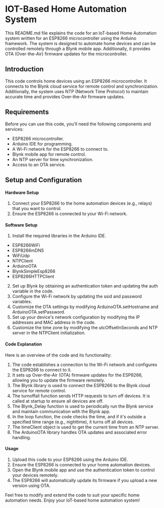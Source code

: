 # IOT-Based Home Automation System
This README.md file explains the code for an IoT-based Home Automation system written for an ESP8266 microcontroller using the Arduino framework. The system is designed to automate home devices and can be controlled remotely through a Blynk mobile app. Additionally, it provides OTA (Over-the-Air) firmware updates for the microcontroller.

## Introduction
This code controls home devices using an ESP8266 microcontroller. It connects to the Blynk cloud service for remote control and synchronization. Additionally, the system uses NTP (Network Time Protocol) to maintain accurate time and provides Over-the-Air firmware updates.

## Requirements
Before you can use this code, you'll need the following components and services:
- ESP8266 microcontroller.
- Arduino IDE for programming.
- A Wi-Fi network for the ESP8266 to connect to.
- Blynk mobile app for remote control.
- An NTP server for time synchronization.
- Access to an OTA service.

## Setup and Configuration
#### Hardware Setup
1. Connect your ESP8266 to the home automation devices (e.g., relays) that you want to control.
2. Ensure the ESP8266 is connected to your Wi-Fi network.

#### Software Setup
1. Install the required libraries in the Arduino IDE.
- ESP8266WiFi
- ESP8266mDNS
- WiFiUdp
- NTPClient
- ArduinoOTA
- BlynkSimpleEsp8266
- ESP8266HTTPClient
2. Set up Blynk by obtaining an authentication token and updating the auth variable in the code.
3. Configure the Wi-Fi network by updating the ssid and password variables.
4. Customize the OTA settings by modifying ArduinoOTA.setHostname and ArduinoOTA.setPassword.
5. Set up your device's network configuration by modifying the IP addresses and MAC address in the code.
6. Customize the time zone by modifying the utcOffsetInSeconds and NTP server in the NTPClient initialization.

#### Code Explanation
Here is an overview of the code and its functionality:

1. The code establishes a connection to the Wi-Fi network and configures the ESP8266 to connect to it.
2. It sets up Over-the-Air (OTA) firmware updates for the ESP8266, allowing you to update the firmware remotely.
3. The Blynk library is used to connect the ESP8266 to the Blynk cloud service for remote control.
4. The turnoffall function sends HTTP requests to turn off devices. It is called at startup to ensure all devices are off.
5. The Blynk_Delay function is used to periodically run the Blynk service and maintain communication with the Blynk app.
6. In the loop function, the code checks the time, and if it's outside a specified time range (e.g., nighttime), it turns off all devices.
7. The timeClient object is used to get the current time from an NTP server.
8. The ArduinoOTA library handles OTA updates and associated error handling.

#### Usage
1. Upload this code to your ESP8266 using the Arduino IDE.
2. Ensure the ESP8266 is connected to your home automation devices.
3. Open the Blynk mobile app and use the authentication token to control your devices remotely.
4. The ESP8266 will automatically update its firmware if you upload a new version using OTA.

Feel free to modify and extend the code to suit your specific home automation needs. Enjoy your IoT-based home automation system!
